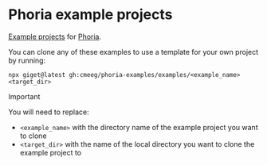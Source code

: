 # Phoria example projects

[Example projects](https://github.com/cmeeg/phoria-examples) for [Phoria](https://github.com/CMeeg/phoria).

You can clone any of these examples to use a template for your own project by running:

```shell
npx giget@latest gh:cmeeg/phoria-examples/examples/<example_name> <target_dir>
```

> [!IMPORTANT]
> You will need to replace:
> * `<example_name>` with the directory name of the example project you want to clone
> * `<target_dir>` with the name of the local directory you want to clone the example project to